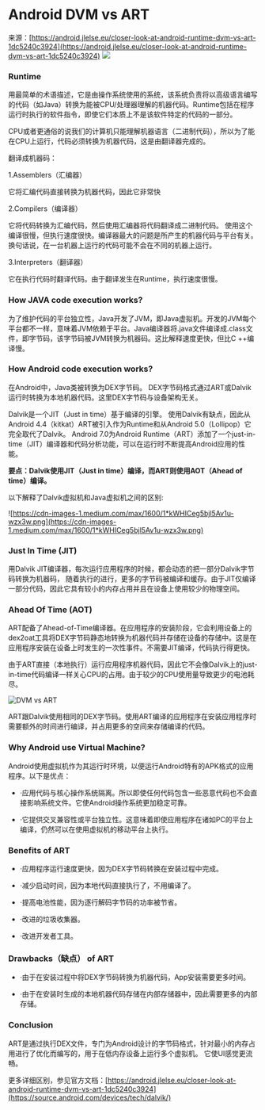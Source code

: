 # Android DVM vs ART

来源：[https://android.jlelse.eu/closer-look-at-android-runtime-dvm-vs-art-1dc5240c3924](https://android.jlelse.eu/closer-look-at-android-runtime-dvm-vs-art-1dc5240c3924)
![](https://cdn-images-1.medium.com/max/2000/1*ClSMKlNwdXNTaLbRpHTqtg.jpeg)

### Runtime

用最简单的术语描述，它是由操作系统使用的系统，该系统负责将以高级语言编写的代码（如Java）转换为能被CPU/处理器理解的机器代码。Runtime包括在程序运行时执行的软件指令，即使它们本质上不是该软件特定的代码的一部分。

CPU或者更通俗的说我们的计算机只能理解机器语言（二进制代码），所以为了能在CPU上运行，代码必须转换为机器代码，这是由翻译器完成的。

翻译成机器码：

1.Assemblers（汇编器）

它将汇编代码直接转换为机器代码，因此它非常快

2.Compilers（编译器）

它将代码转换为汇编代码，然后使用汇编器将代码翻译成二进制代码。 使用这个编译很慢，但执行速度很快。编译器最大的问题是所产生的机器代码与平台有关。 换句话说，在一台机器上运行的代码可能不会在不同的机器上运行。

3.Interpreters（翻译器）

它在执行代码时翻译代码。由于翻译发生在Runtime，执行速度很慢。

### How JAVA code execution works?

为了维护代码的平台独立性，Java开发了JVM，即Java虚拟机。开发的JVM每个平台都不一样，意味着JVM依赖于平台。Java编译器将.java文件编译成.class文件，即字节码，该字节码被JVM转换为机器码。这比解释速度更快，但比C ++编译慢。

### How Android code execution works?

在Android中，Java类被转换为DEX字节码。 DEX字节码格式通过ART或Dalvik运行时转换为本地机器代码。这里DEX字节码与设备架构无关。

Dalvik是一个JIT（Just in time）基于编译的引擎。 使用Dalvik有缺点，因此从Android 4.4（kitkat）ART被引入作为Runtime和从Android 5.0（Lollipop）它完全取代了Dalvik。 Android 7.0为Android Runtime（ART）添加了一个just-in-time（JIT）编译器和代码分析功能，可以在运行时不断提高Android应用的性能。

**要点：Dalvik使用JIT（Just in time）编译，而ART则使用AOT（Ahead of time）编译。**

以下解释了Dalvik虚拟机和Java虚拟机之间的区别:

![https://cdn-images-1.medium.com/max/1600/1*kWHICeg5bjl5Av1u-wzx3w.png](https://cdn-images-1.medium.com/max/1600/1*kWHICeg5bjl5Av1u-wzx3w.png)

### Just In Time (JIT)

用Dalvik JIT编译器，每次运行应用程序的时候，都会动态的把一部分Dalvik字节码转换为机器码，
随着执行的进行，更多的字节码被编译和缓存。由于JIT仅编译一部分代码，因此它具有较小的内存占用并且在设备上使用较少的物理空间。

### Ahead Of Time (AOT)

ART配备了Ahead-of-Time编译器。在应用程序的安装阶段，它会利用设备上的dex2oat工具将DEX字节码静态地转换为机器代码并存储在设备的存储中。这是在应用程序安装在设备上时发生的一次性事件。不需要JIT编译，代码执行得更快。

由于ART直接（本地执行）运行应用程序机器代码，因此它不会像Dalvik上的just-in-time代码编译一样关心CPU的占用。由于较少的CPU使用量导致更少的电池耗尽。

![DVM vs ART](https://cdn-images-1.medium.com/max/1600/1*pRQ0ygtGiskGSsiHrCROrw.png)

ART跟Dalvik使用相同的DEX字节码。使用ART编译的应用程序在安装应用程序时需要额外的时间进行编译，并占用更多的空间来存储编译的代码。

### Why Android use Virtual Machine?

Android使用虚拟机作为其运行时环境，以便运行Android特有的APK格式的应用程序。以下是优点：

* ·应用代码与核心操作系统隔离。所以即使任何代码包含一些恶意代码也不会直接影响系统文件。它使Android操作系统更加稳定可靠。

* ·它提供交叉兼容性或平台独立性。这意味着即使应用程序在诸如PC的平台上编译，仍然可以在使用虚拟机的移动平台上执行。

### Benefits of ART

* ·应用程序运行速度更快，因为DEX字节码转换在安装过程中完成。

* ·减少启动时间，因为本地代码直接执行了，不用编译了。

* ·提高电池性能，因为逐行解码字节码的功率被节省。

* ·改进的垃圾收集器。

* ·改进开发者工具。

### Drawbacks（缺点） of ART

* ·由于在安装过程中将DEX字节码转换为机器代码，App安装需要更多时间。

* ·由于在安装时生成的本地机器代码存储在内部存储器中，因此需要更多的内部存储。

### Conclusion

ART是通过执行DEX文件，专门为Android设计的字节码格式，针对最小的内存占用进行了优化而编写的，用于在低内存设备上运行多个虚拟机。 它使UI感觉更流畅。 

更多详细区别，参见官方文档：[https://android.jlelse.eu/closer-look-at-android-runtime-dvm-vs-art-1dc5240c3924](https://source.android.com/devices/tech/dalvik/)







